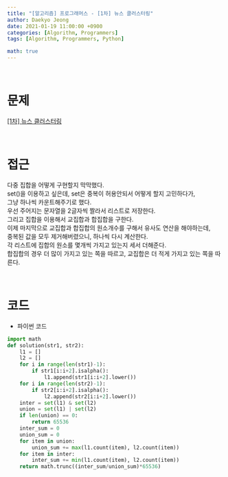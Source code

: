 ```yaml
---
title: "[알고리즘] 프로그래머스 - [1차] 뉴스 클러스터링"
author: Daekyo Jeong
date: 2021-01-19 11:00:00 +0900
categories: [Algorithm, Programmers]
tags: [Algorithm, Programmers, Python]

math: true
---
```


<br/>

# **문제**


[\[1차\] 뉴스 클러스터링](https://programmers.co.kr/learn/courses/30/lessons/17677)

<br/>

# **접근**  

다중 집합을 어떻게 구현할지 막막했다.  
set()을 이용하고 싶은데, set은 중복이 허용안되서 어떻게 할지 고민하다가,  
그냥 하나씩 카운트해주기로 했다.  
우선 주어지는 문자열을 2글자씩 짤라서 리스트로 저장한다.  
그리고 집합을 이용해서 교집합과 합집합을 구한다.  
이제 마지막으로 교집합과 합집합의 원소개수를 구해서 유사도 연산을 해야하는데,  
중복된 값을 모두 제거해버렸으니, 하나씩 다시 계산한다.  
각 리스트에 집합의 원소를 몇개씩 가지고 있는지 세서 더해준다.  
합집합의 경우 더 많이 가지고 있는 쪽을 따르고, 교집합은 더 적게 가지고 있는 쪽을 따른다.  

<br/>

# **코드**


- 파이썬 코드   

```py
import math
def solution(str1, str2):
    l1 = []
    l2 = []
    for i in range(len(str1)-1):
        if str1[i:i+2].isalpha():
            l1.append(str1[i:i+2].lower())
    for i in range(len(str2)-1):
        if str2[i:i+2].isalpha():
            l2.append(str2[i:i+2].lower())
    inter = set(l1) & set(l2)
    union = set(l1) | set(l2)
    if len(union) == 0:
        return 65536
    inter_sum = 0
    union_sum = 0
    for item in union:
        union_sum += max(l1.count(item), l2.count(item))
    for item in inter:
        inter_sum += min(l1.count(item), l2.count(item))
    return math.trunc((inter_sum/union_sum)*65536)
```


<br/>
